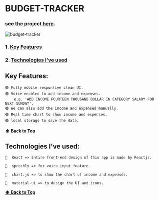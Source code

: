 # BUDGET-TRACKER

### see the project [here](https://budget-tracker-react-speechly.netlify.app/).

![budget-tracker](https://user-images.githubusercontent.com/46050946/183236123-0167b7b2-19cc-4925-8ace-9d3504e62f5d.png)

### 1. [Key Features](#key-features) 
### 2. [Technologies I've used](#technologies-ive-used)

## Key Features:

    🟢 Fully mobile responsive clean UI.
    🟢 Voice enabled to add income and expenses. 
        e.g. 'ADD INCOME FOURTEEN THOUSAND DOLLAR IN CATEGORY SALARY FOR NEXT SUNDAY'.
    🟢 We can also add the income and expenses manually.
    🟢 Real time chart to show income and expenses.
    🟢 local storage to save the data.
  
  **[⬆ Back to Top](#budget-tracker)**


## Technologies I've used:

    🔷  React => Entire front-end design of this app is made by Reactjs.

    🔷  speechly => for voice input feature.

    🔷  chart.js => to show the chart of income and expenses.

    🔷  material-ui => to design the UI and icons.
    
  **[⬆ Back to Top](#budget-tracker)**
